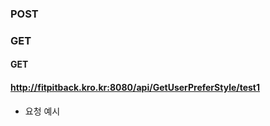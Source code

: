 ### POST


### GET

#### GET
#### http://fitpitback.kro.kr:8080/api/GetUserPreferStyle/test1

- 요청 예시
